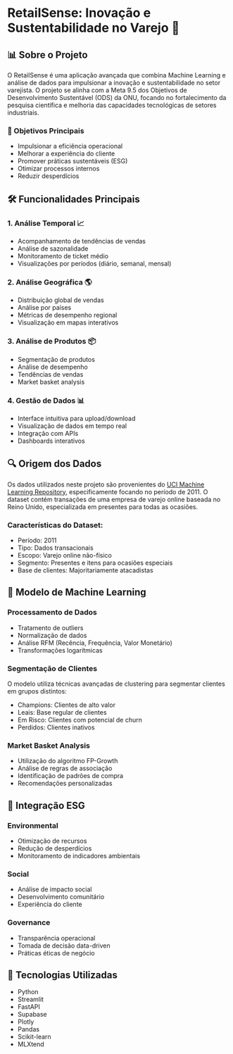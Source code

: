 # RetailSense: Inovação e Sustentabilidade no Varejo 🏪

## 📊 Sobre o Projeto

O RetailSense é uma aplicação avançada que combina Machine Learning e análise de dados para impulsionar a inovação e sustentabilidade no setor varejista. O projeto se alinha com a Meta 9.5 dos Objetivos de Desenvolvimento Sustentável (ODS) da ONU, focando no fortalecimento da pesquisa científica e melhoria das capacidades tecnológicas de setores industriais.

### 🎯 Objetivos Principais
- Impulsionar a eficiência operacional
- Melhorar a experiência do cliente
- Promover práticas sustentáveis (ESG)
- Otimizar processos internos
- Reduzir desperdícios

## 🛠️ Funcionalidades Principais

### 1. Análise Temporal 📈
- Acompanhamento de tendências de vendas
- Análise de sazonalidade
- Monitoramento de ticket médio
- Visualizações por períodos (diário, semanal, mensal)

### 2. Análise Geográfica 🌎
- Distribuição global de vendas
- Análise por países
- Métricas de desempenho regional
- Visualização em mapas interativos

### 3. Análise de Produtos 📦
- Segmentação de produtos
- Análise de desempenho
- Tendências de vendas
- Market basket analysis

### 4. Gestão de Dados 📊
- Interface intuitiva para upload/download
- Visualização de dados em tempo real
- Integração com APIs
- Dashboards interativos

## 🔍 Origem dos Dados

Os dados utilizados neste projeto são provenientes do [UCI Machine Learning Repository](https://archive.ics.uci.edu/dataset/352/online+retail), especificamente focando no período de 2011. O dataset contém transações de uma empresa de varejo online baseada no Reino Unido, especializada em presentes para todas as ocasiões.

### Características do Dataset:
- Período: 2011
- Tipo: Dados transacionais
- Escopo: Varejo online não-físico
- Segmento: Presentes e itens para ocasiões especiais
- Base de clientes: Majoritariamente atacadistas

## 🧮 Modelo de Machine Learning

### Processamento de Dados
- Tratamento de outliers
- Normalização de dados
- Análise RFM (Recência, Frequência, Valor Monetário)
- Transformações logarítmicas

### Segmentação de Clientes
O modelo utiliza técnicas avançadas de clustering para segmentar clientes em grupos distintos:
- Champions: Clientes de alto valor
- Leais: Base regular de clientes
- Em Risco: Clientes com potencial de churn
- Perdidos: Clientes inativos

### Market Basket Analysis
- Utilização do algoritmo FP-Growth
- Análise de regras de associação
- Identificação de padrões de compra
- Recomendações personalizadas

## 🌱 Integração ESG

### Environmental
- Otimização de recursos
- Redução de desperdícios
- Monitoramento de indicadores ambientais

### Social
- Análise de impacto social
- Desenvolvimento comunitário
- Experiência do cliente

### Governance
- Transparência operacional
- Tomada de decisão data-driven
- Práticas éticas de negócio

## 🚀 Tecnologias Utilizadas

- Python
- Streamlit
- FastAPI
- Supabase
- Plotly
- Pandas
- Scikit-learn
- MLXtend

